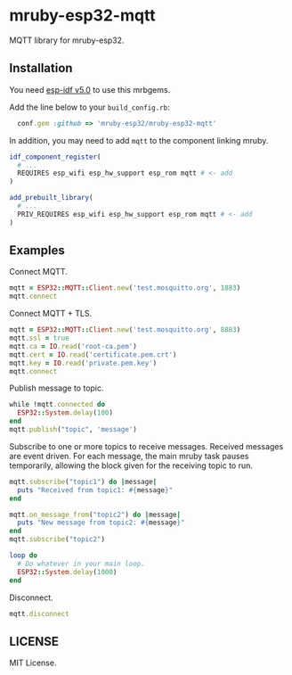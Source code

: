 # mruby-esp32-mqtt

MQTT library for mruby-esp32.

## Installation

You need [esp-idf v5.0](https://docs.espressif.com/projects/esp-idf/en/release-v5.0/esp32/index.html) to use this mrbgems.

Add the line below to your `build_config.rb`:

```ruby
  conf.gem :github => 'mruby-esp32/mruby-esp32-mqtt'
```

In addition, you may need to add `mqtt` to the component linking mruby.

```cmake
idf_component_register(
  # ...
  REQUIRES esp_wifi esp_hw_support esp_rom mqtt # <- add
)

add_prebuilt_library(
  # ...
  PRIV_REQUIRES esp_wifi esp_hw_support esp_rom mqtt # <- add
)
```

## Examples

Connect MQTT.

```ruby
mqtt = ESP32::MQTT::Client.new('test.mosquitto.org', 1883)
mqtt.connect
```

Connect MQTT + TLS.

```ruby
mqtt = ESP32::MQTT::Client.new('test.mosquitto.org', 8883)
mqtt.ssl = true
mqtt.ca = IO.read('root-ca.pem')
mqtt.cert = IO.read('certificate.pem.crt')
mqtt.key = IO.read('private.pem.key')
mqtt.connect
```

Publish message to topic.

```ruby
while !mqtt.connected do
  ESP32::System.delay(100)
end
mqtt.publish("topic", 'message')
```

Subscribe to one or more topics to receive messages. Received messages are event driven. For each message, the main mruby task pauses temporarily, allowing the block given for the receiving topic to run.

```ruby
mqtt.subscribe("topic1") do |message|
  puts "Received from topic1: #{message}"
end

mqtt.on_message_from("topic2") do |message|
  puts "New message from topic2: #{message}"
end
mqtt.subscribe("topic2")

loop do
  # Do whatever in your main loop.
  ESP32::System.delay(1000)
end
```

Disconnect.

```ruby
mqtt.disconnect
```

## LICENSE

MIT License.
